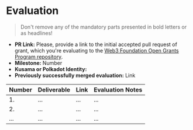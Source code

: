 # Evaluation

> Don't remove any of the mandatory parts presented in bold letters or as headlines!

* **PR Link:** Please, provide a link to the initial accepted pull request of grant, which you're evaluating to the [Web3 Foundation Open Grants Program repository](https://github.com/w3f/Open-Grants-Program). 
* **Milestone:** Number
* **Kusama or Polkadot Identity:**
* **Previously successfully merged evaluation:** Link


| Number | Deliverable | Link | Evaluation Notes |
| ------------- | ------------- | ------------- |------------- |
| 1. | ... |...| ...| 
| 2.  | ... |...| ...| 
| ... | ... |...| ...| 
